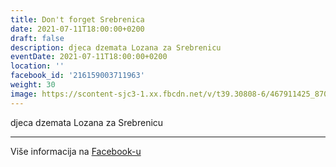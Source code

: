 ```yaml
---
title: Don't forget Srebrenica
date: 2021-07-11T18:00:00+0200
draft: false
description: djeca dzemata Lozana za Srebrenicu
eventDate: 2021-07-11T18:00:00+0200
location: ''
facebook_id: '216159003711963'
weight: 30
image: https://scontent-sjc3-1.xx.fbcdn.net/v/t39.30808-6/467911425_8702124949883247_8451066247417132989_n.jpg?_nc_cat=103&ccb=1-7&_nc_sid=9e60e4&_nc_ohc=GdBJG0qg1FUQ7kNvwGiYt8t&_nc_oc=AdnBv0HXGF-9auAd63OE4XnlBXWwJBISnAZe6sdJnxFZky96DshpgMLb0ipvo0VyxbQ&_nc_zt=23&_nc_ht=scontent-sjc3-1.xx&edm=ABTKTjYEAAAA&_nc_gid=AudQtd5qQNS2s-KjtuVekQ&oh=00_AfUQY-N06IIaQTD0AalvRZkguXsPUE8G1ghkt4dXiQLuKg&oe=6898B359
---
```


djeca dzemata Lozana za Srebrenicu

---

Više informacija na [Facebook-u](https://facebook.com/events/216159003711963)
